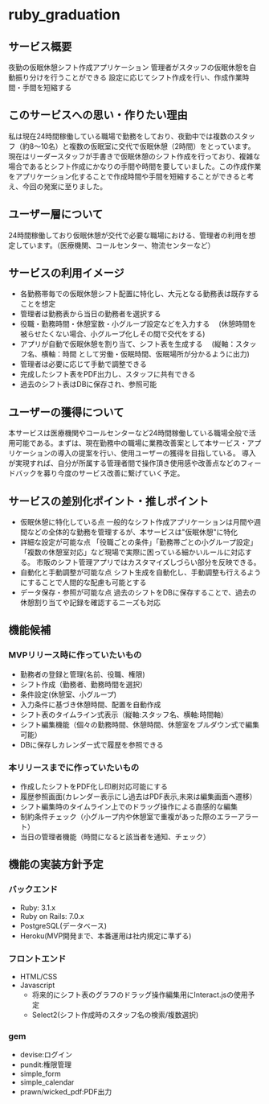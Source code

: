 # ruby_graduation
## サービス概要
夜勤の仮眠休憩シフト作成アプリケーション
管理者がスタッフの仮眠休憩を自動振り分けを行うことができる
設定に応じてシフト作成を行い、作成作業時間・手間を短縮する

## このサービスへの思い・作りたい理由
私は現在24時間稼働している職場で勤務をしており、夜勤中では複数のスタッフ（約8～10名）と複数の仮眠室に交代で仮眠休憩（2時間）をとっています。現在はリーダースタッフが手書きで仮眠休憩のシフト作成を行っており、複雑な場合であるとシフト作成にかなりの手間や時間を要していました。この作成作業をアプリケーション化することで作成時間や手間を短縮することができると考え、今回の発案に至りました。

## ユーザー層について
24時間稼働しており仮眠休憩が交代で必要な職場における、管理者の利用を想定しています。（医療機関、コールセンター、物流センターなど）

## サービスの利用イメージ
- 各勤務帯毎での仮眠休憩シフト配置に特化し、大元となる勤務表は既存することを想定
- 管理者は勤務表から当日の勤務者を選択する
- 役職・勤務時間・休憩室数・小グループ設定などを入力する
　(休憩時間を被らせたくない場合、小グループ化しその間で交代をする)
- アプリが自動で仮眠休憩を割り当て、シフト表を生成する
　(縦軸：スタッフ名、横軸：時間 として労働・仮眠時間、仮眠場所が分かるように出力)
- 管理者は必要に応じて手動で調整できる
- 完成したシフト表をPDF出力し、スタッフに共有できる
- 過去のシフト表はDBに保存され、参照可能


## ユーザーの獲得について
本サービスは医療機関やコールセンターなど24時間稼働している職場全般で活用可能である。まずは、現在勤務中の職場に業務改善案として本サービス・アプリケーションの導入の提案を行い、使用ユーザーの獲得を目指している。
導入が実現すれば、自分が所属する管理者間で操作頂き使用感や改善点などのフィードバックを募り今度のサービス改善に繋げていく予定。

## サービスの差別化ポイント・推しポイント
- 仮眠休憩に特化している点
  一般的なシフト作成アプリケーションは月間や週間などの全体的な勤務を管理するが、本サービスは"仮眠休憩"に特化
- 詳細な設定が可能な点
  「役職ごとの条件」「勤務帯ごとの小グループ設定」「複数の休憩室対応」など現場で実際に困っている細かいルールに対応する。
  市販のシフト管理アプリではカスタマイズしづらい部分を反映できる。
- 自動化と手動調整が可能な点
  シフト生成を自動化し、手動調整も行えるようにすることで人間的な配慮も可能とする
- データ保存・参照が可能な点
  過去のシフトをDBに保存することで、過去の休憩割り当てや記録を確認するニーズも対応

## 機能候補
### MVPリリース時に作っていたいもの
- 勤務者の登録と管理(名前、役職、権限)
- シフト作成（勤務者、勤務時間を選択）
- 条件設定(休憩室、小グループ)
- 入力条件に基づき休憩時間、配置を自動作成
- シフト表のタイムライン式表示（縦軸:スタッフ名、横軸:時間軸）
- シフト編集機能（個々の勤務時間、休憩時間、休憩室をプルダウン式で編集可能）
- DBに保存しカレンダー式で履歴を参照できる
  
### 本リリースまでに作っていたいもの
- 作成したシフトをPDF化し印刷対応可能にする
- 履歴参照画面(カレンダー表示にし過去はPDF表示,未来は編集画面へ遷移）
- シフト編集時のタイムライン上でのドラッグ操作による直感的な編集
- 制約条件チェック（小グループ内や休憩室で重複があった際のエラーアラート）
- 当日の管理者機能（時間になると該当者を通知、チェック）


## 機能の実装方針予定
### バックエンド
- Ruby: 3.1.x
- Ruby on Rails: 7.0.x
- PostgreSQL(データベース)
- Heroku(MVP開発まで、本番運用は社内規定に準ずる)

### フロントエンド
- HTML/CSS
- Javascript
  - 将来的にシフト表のグラフのドラッグ操作編集用にInteract.jsの使用予定
  - Select2(シフト作成時のスタッフ名の検索/複数選択)
 
### gem
- devise:ログイン
- pundit:権限管理
- simple_form
- simple_calendar
- prawn/wicked_pdf:PDF出力
